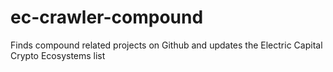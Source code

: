 # ec-crawler-compound
Finds compound related projects on Github and updates the Electric Capital Crypto Ecosystems list
